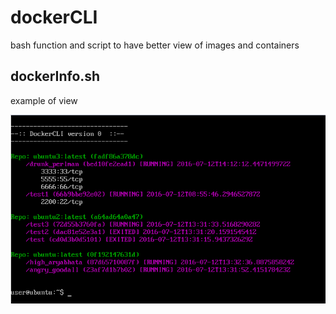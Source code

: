 # dockerCLI
bash function and script to have better view of images and containers  

## dockerInfo.sh

example of view

![dockerCLI dockerCLI](https://raw.githubusercontent.com/0x25/dockerCLI/master/dockercli.PNG)



